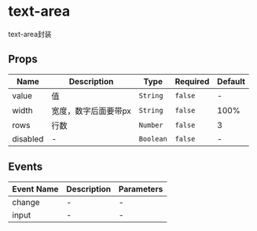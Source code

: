 # text-area

text-area封装

## Props

<!-- @vuese:text-area:props:start -->
|Name|Description|Type|Required|Default|
|---|---|---|---|---|
|value|值|`String`|`false`|-|
|width|宽度，数字后面要带px|`String`|`false`|100%|
|rows|行数|`Number`|`false`|3|
|disabled|-|`Boolean`|`false`|-|

<!-- @vuese:text-area:props:end -->


## Events

<!-- @vuese:text-area:events:start -->
|Event Name|Description|Parameters|
|---|---|---|
|change|-|-|
|input|-|-|

<!-- @vuese:text-area:events:end -->



